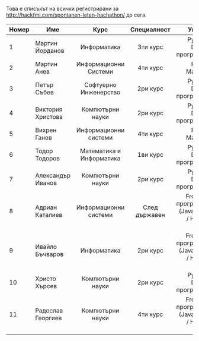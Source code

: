 Това е списъкът на всички регистрирани за http://hackfmi.com/spontanen-leten-hachathon/ до сега.

Номер	| Име        	| Курс          | Специалност	| Умения	|
:------ | ------------- |:-------------:| :------------:| ---------:|
1 | Мартин Йорданов | Информатика | 3ти курс | Python / Django програмист |
2 | Мартин Анев | Информационни Системи | 4ти курс | Project Manager |
3 | Петър Събев | Софтуерно Инженерство | 2ри курс | Python / Django програмист |
4 | Виктория Христова | Компютърни науки | 2ри курс | Python / Django програмист |
5 | Вихрен Ганев | Информационни системи | 4ти курс | Project Manager |
6 | Тодор Тодоров | Математика и Информатика | 1ви курс | Python / Django програмист |
7 | Александър Иванов | Компютърни науки | 2ри курс | Python / Django програмист |
8 | Адриан Каталиев | Информационни системи | След държавен | Frontend програмист (JavaScript / HTML / CSS) |
9 | Ивайло Бъчваров | Информатика | 2ри курс | Frontend програмист (JavaScript / HTML / CSS) |
10 | Христо Хърсев | Компютърни науки | 2ри курс | Python / Django програмист |
11 | Радослав Георгиев | Компютърни науки | 4ти курс | Frontend програмист (JavaScript / HTML / CSS) |
